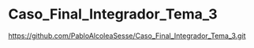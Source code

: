 # Caso_Final_Integrador_Tema_3
https://github.com/PabloAlcoleaSesse/Caso_Final_Integrador_Tema_3.git
